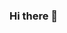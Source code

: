 ### Hi there 👋

<!--
**rajhaq/rajhaq** is a ✨ _special_ ✨ repository because its `README.md` (this file) appears on your GitHub profile.

Here are some ideas to get you started:

- 🔭 I’m currently working on Laravel+VueJS projects
- 🌱 I’m currently learning more VueJS and ReactJS
- 👯 I’m looking to collaborate on JS
- 🤔 I’m looking for help with Laravel and VueJS
- 💬 Ask me about Custom Database management Development
- 📫 How to reach me: zubaer.haque@gmail.com
- 😄 Pronouns: ...
- ⚡ Fun fact: I'm not a web developer
-->
